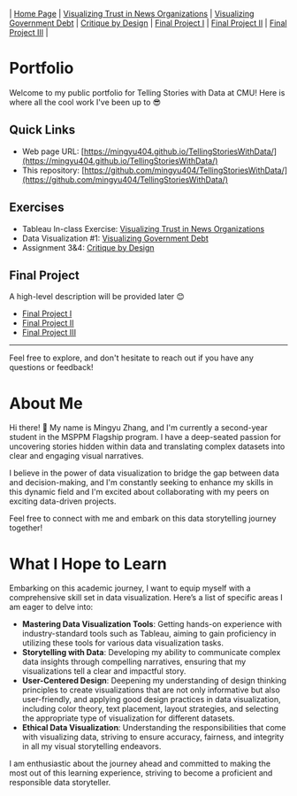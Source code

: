 | [Home Page](https://mingyu404.github.io/TellingStoriesWithData/) | [Visualizing Trust in News Organizations](https://mingyu404.github.io/TellingStoriesWithData/tableau_exercise.html) | [Visualizing Government Debt](visualizing-government-debt) | [Critique by Design](critique-by-design) | [Final Project I](final-project-part-one) | [Final Project II](final-project-part-two) | [Final Project III](final-project-part-three) |

# Portfolio
Welcome to my public portfolio for Telling Stories with Data at CMU! Here is where all the cool work I've been up to 😎

## Quick Links
- Web page URL: [https://mingyu404.github.io/TellingStoriesWithData/](https://mingyu404.github.io/TellingStoriesWithData/)
- This repository: [https://github.com/mingyu404/TellingStoriesWithData/](https://github.com/mingyu404/TellingStoriesWithData/)

## Exercises
- Tableau In-class Exercise: [Visualizing Trust in News Organizations](https://mingyu404.github.io/TellingStoriesWithData/tableau_exercise.html)
- Data Visualization #1: [Visualizing Government Debt](visualizing-government-debt)
- Assignment 3&4: [Critique by Design](critique-by-design)
  
## Final Project
A high-level description will be provided later 😊
- [Final Project I](final-project-part-one)
- [Final Project II](final-project-part-two)
- [Final Project III](final-project-part-three)
  
---

Feel free to explore, and don't hesitate to reach out if you have any questions or feedback!

# About Me
Hi there! 👋 My name is Mingyu Zhang, and I'm currently a second-year student in the MSPPM Flagship program. I have a deep-seated passion for uncovering stories hidden within data and translating complex datasets into clear and engaging visual narratives. 

I believe in the power of data visualization to bridge the gap between data and decision-making, and I'm constantly seeking to enhance my skills in this dynamic field and I'm excited about collaborating with my peers on exciting data-driven projects.

Feel free to connect with me and embark on this data storytelling journey together!

# What I Hope to Learn
Embarking on this academic journey, I want to equip myself with a comprehensive skill set in data visualization. Here’s a list of specific areas I am eager to delve into:

- **Mastering Data Visualization Tools**: Getting hands-on experience with industry-standard tools such as Tableau, aiming to gain proficiency in utilizing these tools for various data visualization tasks.
- **Storytelling with Data**: Developing my ability to communicate complex data insights through compelling narratives, ensuring that my visualizations tell a clear and impactful story.
- **User-Centered Design**: Deepening my understanding of design thinking principles to create visualizations that are not only informative but also user-friendly, and applying good design practices in data visualization, including color theory, text placement, layout strategies, and selecting the appropriate type of visualization for different datasets.
- **Ethical Data Visualization**: Understanding the responsibilities that come with visualizing data, striving to ensure accuracy, fairness, and integrity in all my visual storytelling endeavors.

I am enthusiastic about the journey ahead and committed to making the most out of this learning experience, striving to become a proficient and responsible data storyteller.
